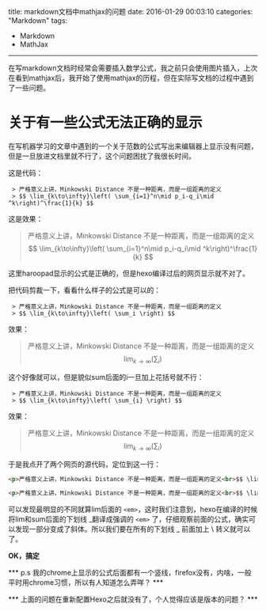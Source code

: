 title: markdown文档中mathjax的问题
date: 2016-01-29 00:03:10
categories: "Markdown"
tags:
  - Markdown
  - MathJax
---

在写markdown文档时经常会需要插入数学公式，我之前只会使用图片插入，上次在看到mathjax后，我开始了使用mathjax的历程，但在实际写文档的过程中遇到了一些问题。

<!--more-->

# 关于有一些公式无法正确的显示

在写机器学习的文章中遇到的一个关于范数的公式写出来编辑器上显示没有问题，但是一旦放进文档里就不行了，这个问题困扰了我很长时间。

这是代码：
```
 > 严格意义上讲，Minkowski Distance 不是一种距离，而是一组距离的定义
 > $$ \lim_{k\to\infty}\left( \sum_{i=1}^n\mid p_i-q_i\mid ^k\right)^\frac{1}{k} $$
```

这是效果：
 > 严格意义上讲，Minkowski Distance 不是一种距离，而是一组距离的定义
 > $$ \lim_{k\to\infty}\left( \sum_{i=1}^n\mid p_i-q_i\mid ^k\right)^\frac{1}{k} $$

这里haroopad显示的公式是正确的，但是hexo编译过后的网页显示就不对了。

把代码剪裁一下，看看什么样子的公式是可以的：
```
 > 严格意义上讲，Minkowski Distance 不是一种距离，而是一组距离的定义
 > $$ \lim_{k\to\infty}\left( \sum_i \right) $$
```

效果：
 > 严格意义上讲，Minkowski Distance 不是一种距离，而是一组距离的定义
 > $$ \lim_{k\to\infty}\left( \sum_i \right) $$

这个好像就可以，但是貌似sum后面的i一旦加上花括号就不行：
```
 > 严格意义上讲，Minkowski Distance 不是一种距离，而是一组距离的定义
 > $$ \lim_{k\to\infty}\left( \sum_{i} \right) $$
```

效果：
 > 严格意义上讲，Minkowski Distance 不是一种距离，而是一组距离的定义
 > $$ \lim_{k\to\infty}\left( \sum_{i} \right) $$

于是我点开了两个网页的源代码，定位到这一行：
```html
<p>严格意义上讲，Minkowski Distance 不是一种距离，而是一组距离的定义<br>$$ \lim<em>{k\to\infty}\left( \sum</em>{i} \right) $$</p>
```

```html
<p>严格意义上讲，Minkowski Distance 不是一种距离，而是一组距离的定义<br>$$ \lim_{k\to\infty}\left( \sum_i \right) $$</p>
```

可以发现最明显的不同就算lim后面的 ``<em>``，这时我们注意到，hexo在编译的时候将lim和sum后面的下划线 \_翻译成强调的 ``<em>`` 了，仔细观察前面的公式，确实可以发现一部分变成了斜体。所以我们要在所有的下划线 \_ 前面加上 \\ 转义就可以了。

**OK，搞定**

*** p.s 我的chrome上显示的公式后面都有一个竖线，firefox没有，内啥，一般平时用chrome习惯，所以有人知道怎么弄咩？ ***

*** 上面的问题在重新配置Hexo之后就没有了，个人觉得应该是版本的问题？ ***